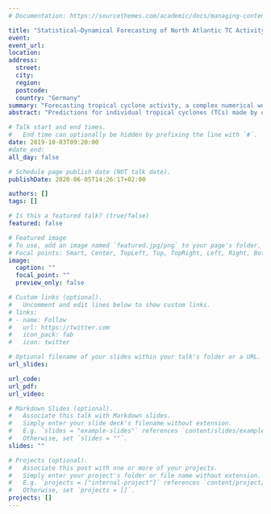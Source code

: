 ```yaml
---
# Documentation: https://sourcethemes.com/academic/docs/managing-content/

title: "Statistical–Dynamical Forecasting of North Atlantic TC Activity on the Subseasonal Time Scales"
event:
event_url:
location:
address:
  street:
  city:
  region:
  postcode:
  country: "Germany"
summary: "Forecasting tropical cyclone activity, a complex numerical weather prediction model was shown to be beaten by simple climatology forecasts, which in turn are outperformed by simple statistical models."
abstract: "Predictions for individual tropical cyclones (TCs) made by operational forecast centers for lead times of a few days rely heavily on numerical weather prediction (NWP) models. In contrast, seasonal predictions of TC activity are much more strongly based on statistical models. We here explore the use of combining NWP forecasts and statistical methods for subseasonal lead times and employ this combined statistical-dynamical approach to forecast spatio-temporally integrated TC activity metrics (e.g. accumulated cyclone energy) in the North Atlantic Ocean. We exploit the ECMWF’s subseasonal to seasonal (S2S) 1998-2017 reforecast ensembles to derive relevant NWP-based predictors, such as Hovmoeller diagrams filtered for convectively coupled equatorial waves, African easterly waves, and the Madden-Julian oscillationin the tropical wave channel, or sea surface temperatures. In addition, extratropical waves impact TC activity in the North Atlantic Ocean, in particular when elongated troughs intrude equatorward associated with (anticyclonic) Rossby wave breaking. Simplified representations of extratropical Rossby wave breaking are therefore considered as well. This combination of tropical and extratropical predictors allows to cover a broad spectrum of TC life cycles, ranging from tropical-only to strongly baroclinically influenced TC genesis, and including tropical and extratropical transitions. The predictors based on NWP forecasts are then amended by two types of statistical approaches. First, a multilinear regression model is trained to capture the linear relationships between the dynamical predictors and the forecasted metrics. But because TC genesis and activity are associated with several nonlinear processes (e.g. wave interaction and breaking, convection), we develop a neural network and examine putative improvements due to the nonlinearity inherent in that type of statistical model. Both statistical models are validated and compared against the raw, dynamically based NWP forecasts, which serve as benchmark and lay the foundation for skill scores. The skill of the trained model to forecast TC activity will be assessed using leave-one-out cross-validation with the IBTrACS and ERA5 reanalysis data. As some predictors are subject to systematic biases, we further investigate whether an implicit bias correction carried out in the neural network is sufficient or if a pre-processing of the predictors is necessary."

# Talk start and end times.
#   End time can optionally be hidden by prefixing the line with `#`.
date: 2019-10-03T09:20:00
#date_end: 
all_day: false

# Schedule page publish date (NOT talk date).
publishDate: 2020-06-05T14:26:17+02:00

authors: []
tags: []

# Is this a featured talk? (true/false)
featured: false

# Featured image
# To use, add an image named `featured.jpg/png` to your page's folder. 
# Focal points: Smart, Center, TopLeft, Top, TopRight, Left, Right, BottomLeft, Bottom, BottomRight.
image:
  caption: ""
  focal_point: ""
  preview_only: false

# Custom links (optional).
#   Uncomment and edit lines below to show custom links.
# links:
# - name: Follow
#   url: https://twitter.com
#   icon_pack: fab
#   icon: twitter

# Optional filename of your slides within your talk's folder or a URL.
url_slides:

url_code:
url_pdf:
url_video:

# Markdown Slides (optional).
#   Associate this talk with Markdown slides.
#   Simply enter your slide deck's filename without extension.
#   E.g. `slides = "example-slides"` references `content/slides/example-slides.md`.
#   Otherwise, set `slides = ""`.
slides: ""

# Projects (optional).
#   Associate this post with one or more of your projects.
#   Simply enter your project's folder or file name without extension.
#   E.g. `projects = ["internal-project"]` references `content/project/deep-learning/index.md`.
#   Otherwise, set `projects = []`.
projects: []
---
```

